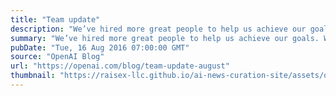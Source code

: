 ```yaml
---
title: "Team update"
description: "We’ve hired more great people to help us achieve our goals. Welcome, everyone!"
summary: "We’ve hired more great people to help us achieve our goals. Welcome, everyone!"
pubDate: "Tue, 16 Aug 2016 07:00:00 GMT"
source: "OpenAI Blog"
url: "https://openai.com/blog/team-update-august"
thumbnail: "https://raisex-llc.github.io/ai-news-curation-site/assets/openai_logo.png"
---
```


